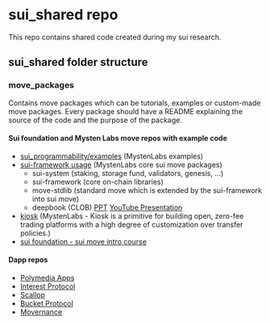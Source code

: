 # sui_shared repo

This repo contains shared code created during my sui research.

## sui_shared folder structure

### move_packages

Contains move packages which can be tutorials, examples or custom-made move packages.
Every package should have a README explaining the source of the code and the purpose of the package.

#### Sui foundation and Mysten Labs move repos with example code

- [sui_programmability/examples](https://github.com/MystenLabs/sui/tree/main/sui_programmability/examples) (MystenLabs examples)
- [sui-framework usage](https://github.com/MystenLabs/sui/tree/main/crates/sui-framework) (MystenLabs core sui move packages)
  - sui-system (staking, storage fund, validators, genesis, ...)
  - sui-framework (core on-chain libraries)
  - move-stdlib (standard move which is extended by the sui-framework into sui move)
  - deepbook (CLOB) [PPT](https://docs.google.com/presentation/d/15BjD1qyNrU_DwKVBBamM_adpffo8HsQjKzJoUv96VnI/edit#slide=id.g2121ec92a79_0_0)  [YouTube Presentation](https://www.youtube.com/watch?v=Rq48Voba6nc)  
- [kiosk](https://github.com/MystenLabs/sui/tree/devnet/crates/sui-framework/packages/sui-framework/sources/kiosk) (MystenLabs - Kiosk is a primitive for building open, zero-fee trading platforms with a high degree of customization over transfer policies.)
- [sui foundation - sui move intro course](https://github.com/sui-foundation/sui-move-intro-course)

#### Dapp repos

- [Polymedia Apps](https://github.com/juzybits?tab=repositories&type=source)
- [Interest Protocol](https://github.com/interest-protocol)
- [Scallop](https://github.com/scallop-io)
- [Bucket Protocol](https://github.com/BucketProtocol)
- [Movernance](https://github.com/movernance)